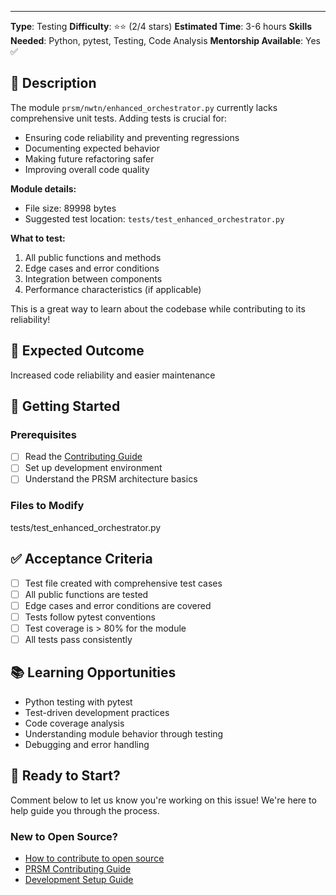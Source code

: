 ---
**Type**: Testing
**Difficulty**: ⭐⭐ (2/4 stars)
**Estimated Time**: 3-6 hours
**Skills Needed**: Python, pytest, Testing, Code Analysis
**Mentorship Available**: Yes ✅

## 📝 Description

The module `prsm/nwtn/enhanced_orchestrator.py` currently lacks comprehensive unit tests. Adding tests is crucial for:

- Ensuring code reliability and preventing regressions
- Documenting expected behavior
- Making future refactoring safer
- Improving overall code quality

**Module details:**
- File size: 89998 bytes
- Suggested test location: `tests/test_enhanced_orchestrator.py`

**What to test:**
1. All public functions and methods
2. Edge cases and error conditions
3. Integration between components
4. Performance characteristics (if applicable)

This is a great way to learn about the codebase while contributing to its reliability!

## 🎯 Expected Outcome

Increased code reliability and easier maintenance

## 🚀 Getting Started

### Prerequisites
- [ ] Read the [Contributing Guide](../../CONTRIBUTING.md)
- [ ] Set up development environment
- [ ] Understand the PRSM architecture basics

### Files to Modify
tests/test_enhanced_orchestrator.py

## ✅ Acceptance Criteria

- [ ] Test file created with comprehensive test cases
- [ ] All public functions are tested
- [ ] Edge cases and error conditions are covered
- [ ] Tests follow pytest conventions
- [ ] Test coverage is > 80% for the module
- [ ] All tests pass consistently

## 📚 Learning Opportunities

- Python testing with pytest
- Test-driven development practices
- Code coverage analysis
- Understanding module behavior through testing
- Debugging and error handling

## 🤝 Ready to Start?

Comment below to let us know you're working on this issue! We're here to help guide you through the process.

### New to Open Source?
- [How to contribute to open source](https://opensource.guide/how-to-contribute/)
- [PRSM Contributing Guide](../../CONTRIBUTING.md)
- [Development Setup Guide](../../docs/DEVELOPMENT_SETUP.md)
